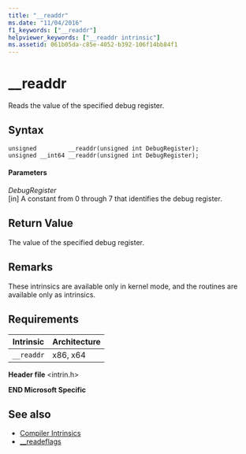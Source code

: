 ```yaml
---
title: "__readdr"
ms.date: "11/04/2016"
f1_keywords: ["__readdr"]
helpviewer_keywords: ["__readdr intrinsic"]
ms.assetid: 061b05da-c85e-4052-b392-106f14bb84f1
---
```

# __readdr

Reads the value of the specified debug register.

## Syntax

```
unsigned         __readdr(unsigned int DebugRegister);
unsigned __int64 __readdr(unsigned int DebugRegister);
```

#### Parameters

*DebugRegister*<br/>
[in] A constant from 0 through 7 that identifies the debug register.

## Return Value

The value of the specified debug register.

## Remarks

These intrinsics are available only in kernel mode, and the routines are available only as intrinsics.

## Requirements

|Intrinsic|Architecture|
|---------------|------------------|
|`__readdr`|x86, x64|

**Header file** \<intrin.h>

**END Microsoft Specific**

## See also

- [Compiler Intrinsics](../intrinsics/compiler-intrinsics.md)
- [__readeflags](../intrinsics/readeflags.md)
